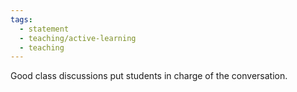 ```yaml
---
tags:
  - statement
  - teaching/active-learning
  - teaching
---
```

Good class discussions put students in charge of the conversation.